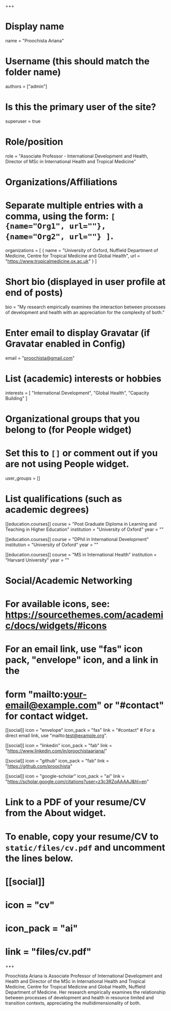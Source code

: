 +++
# Display name
name = "Proochista Ariana"

# Username (this should match the folder name)
authors = ["admin"]

# Is this the primary user of the site?
superuser = true

# Role/position
role = "Associate Professor - International Development and Health, Director of MSc in International Health and Tropical Medicine"

# Organizations/Affiliations
#   Separate multiple entries with a comma, using the form: `[ {name="Org1", url=""}, {name="Org2", url=""} ]`.
organizations = [ { name = "University of Oxford, Nuffield Department of Medicine, Centre for Tropical Medicine and Global Health", url = "https://www.tropicalmedicine.ox.ac.uk" } ]

# Short bio (displayed in user profile at end of posts)
bio = "My research empirically examines the interaction between processes of development and health with an appreciation for the complexity of both."

# Enter email to display Gravatar (if Gravatar enabled in Config)
email = "proochista@gmail.com"

# List (academic) interests or hobbies
interests = [
  "International Development",
  "Global Health",
  "Capacity Building"
]

# Organizational groups that you belong to (for People widget)
#   Set this to `[]` or comment out if you are not using People widget.
user_groups = []

# List qualifications (such as academic degrees)
[[education.courses]]
  course = "Post Graduate Diploma in Learning and Teaching in Higher Education"
  institution = "University of Oxford"
  year = ""
  
[[education.courses]]
  course = "DPhil in International Development"
  institution = "University of Oxford"
  year = ""

[[education.courses]]
  course = "MS in International Health"
  institution = "Harvard University"
  year = ""

# Social/Academic Networking
# For available icons, see: https://sourcethemes.com/academic/docs/widgets/#icons
#   For an email link, use "fas" icon pack, "envelope" icon, and a link in the
#   form "mailto:your-email@example.com" or "#contact" for contact widget.

[[social]]
  icon = "envelope"
  icon_pack = "fas"
  link = "#contact"  # For a direct email link, use "mailto:test@example.org".

[[social]]
  icon = "linkedin"
  icon_pack = "fab"
  link = "https://www.linkedin.com/in/proochistaariana/"

[[social]]
  icon = "github"
  icon_pack = "fab"
  link = "https://github.com/proochista"

[[social]]
  icon = "google-scholar"
  icon_pack = "ai"
  link = "https://scholar.google.com/citations?user=z3c3RZoAAAAJ&hl=en"



# Link to a PDF of your resume/CV from the About widget.
# To enable, copy your resume/CV to `static/files/cv.pdf` and uncomment the lines below.
# [[social]]
#   icon = "cv"
#   icon_pack = "ai"
#   link = "files/cv.pdf"

+++

Proochista Ariana is Associate Professor of International Development and Health and Director of the MSc in International Health and Tropical Medicine, Centre for Tropical Medicine and Global Health, Nuffield Department of Medicine. Her research empirically examines the relationship between processes of development and health in resource limited and transition contexts, appreciating the multidimensionality of both.

